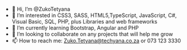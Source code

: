 - 👋 Hi, I’m @ZukoTetyana
- 👀 I’m interested in CSS3, SASS, HTML5,TypeScript, JavaScript, C#, Visual Basic, SQL, PHP, plus Libraries and web frameworks
- 🌱 I’m currently learning Bootstrap, Angular and PHP
- 💞️ I’m looking to collaborate on any projects that will help me grow
- 📫 How to reach me: Zuko.Tetyana@techyana.co.za or 073 123 3330

<!---
Techyana/Techyana is a ✨ special ✨ repository because its `README.md` (this file) appears on your GitHub profile.
You can click the Preview link to take a look at your changes.
--->
